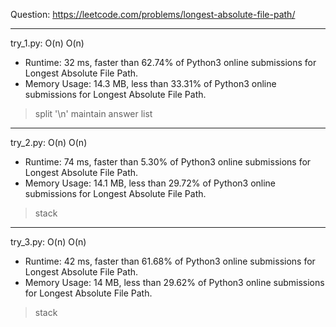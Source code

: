 Question: https://leetcode.com/problems/longest-absolute-file-path/

---

try_1.py: O(n) O(n)

* Runtime: 32 ms, faster than 62.74% of Python3 online submissions for Longest Absolute File Path.
* Memory Usage: 14.3 MB, less than 33.31% of Python3 online submissions for Longest Absolute File Path.

> split '\n'
> maintain answer list

---

try_2.py: O(n) O(n)

* Runtime: 74 ms, faster than 5.30% of Python3 online submissions for Longest Absolute File Path.
* Memory Usage: 14.1 MB, less than 29.72% of Python3 online submissions for Longest Absolute File Path.

> stack

---

try_3.py: O(n) O(n)

* Runtime: 42 ms, faster than 61.68% of Python3 online submissions for Longest Absolute File Path.
* Memory Usage: 14 MB, less than 29.62% of Python3 online submissions for Longest Absolute File Path.

> stack
